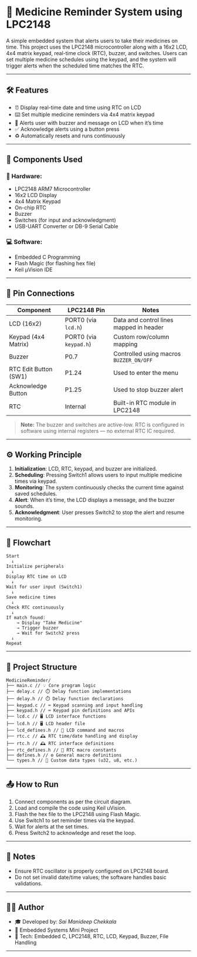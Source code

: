 # 💊 Medicine Reminder System using LPC2148

A simple embedded system that alerts users to take their medicines on time. This project uses the LPC2148 microcontroller along with a 16x2 LCD, 4x4 matrix keypad, real-time clock (RTC), buzzer, and switches. Users can set multiple medicine schedules using the keypad, and the system will trigger alerts when the scheduled time matches the RTC.

---

## 🛠️ Features

- ⏰ Display real-time date and time using RTC on LCD
- ⌨️ Set multiple medicine reminders via 4x4 matrix keypad
- 🔔 Alerts user with buzzer and message on LCD when it’s time
- ✅ Acknowledge alerts using a button press
- ♻️ Automatically resets and runs continuously

---

## 🧰 Components Used

### 🔧 Hardware:
- LPC2148 ARM7 Microcontroller
- 16x2 LCD Display
- 4x4 Matrix Keypad
- On-chip RTC
- Buzzer
- Switches (for input and acknowledgment)
- USB-UART Converter or DB-9 Serial Cable

### 💻 Software:
- Embedded C Programming
- Flash Magic (for flashing hex file)
- Keil µVision IDE

---

## 🧰 Pin Connections

| Component               | LPC2148 Pin            | Notes                                      |
|------------------------|------------------------|--------------------------------------------|
| LCD (16x2)             | PORT0 (via `lcd.h`)    | Data and control lines mapped in header    |
| Keypad (4x4 Matrix)    | PORT0 (via `keypad.h`) | Custom row/column mapping                  |
| Buzzer                 | P0.7                   | Controlled using macros `BUZZER_ON/OFF`    |
| RTC Edit Button (SW1)  | P1.24                  | Used to enter the menu                     |
| Acknowledge Button     | P1.25                  | Used to stop buzzer alert                  |
| RTC                    | Internal               | Built-in RTC module in LPC2148             |

> **Note:** The buzzer and switches are active-low. RTC is configured in software using internal registers — no external RTC IC required.

---
## ⚙️ Working Principle

1. **Initialization**: LCD, RTC, keypad, and buzzer are initialized.
2. **Scheduling**: Pressing Switch1 allows users to input multiple medicine times via keypad.
3. **Monitoring**: The system continuously checks the current time against saved schedules.
4. **Alert**: When it’s time, the LCD displays a message, and the buzzer sounds.
5. **Acknowledgment**: User presses Switch2 to stop the alert and resume monitoring.

---

## 🔄 Flowchart

```
Start
  ↓
Initialize peripherals
  ↓
Display RTC time on LCD
  ↓
Wait for user input (Switch1)
  ↓
Save medicine times
  ↓
Check RTC continuously
  ↓
If match found:
    → Display "Take Medicine"
    → Trigger buzzer
    → Wait for Switch2 press
  ↓
Repeat
```

---

## 📁 Project Structure

```
MedicineReminder/
├── main.c // 💡 Core program logic
├── delay.c // ⏱️ Delay function implementations
├── delay.h // ⏱️ Delay function declarations
├── keypad.c // ⌨️ Keypad scanning and input handling
├── keypad.h // ⌨️ Keypad pin definitions and APIs
├── lcd.c // 🖥️ LCD interface functions
├── lcd.h // 🖥️ LCD header file
├── lcd_defines.h // 📜 LCD command and macros
├── rtc.c // 🕰️ RTC time/date handling and display
├── rtc.h // 🕰️ RTC interface definitions
├── rtc_defines.h // 📜 RTC macro constants
├── defines.h // ⚙️ General macro definitions
└── types.h // 🧾 Custom data types (u32, u8, etc.)

```
---

## 📤 How to Run

1. Connect components as per the circuit diagram.
2. Load and compile the code using Keil uVision.
3. Flash the hex file to the LPC2148 using Flash Magic.
4. Use Switch1 to set reminder times via the keypad.
5. Wait for alerts at the set times.
6. Press Switch2 to acknowledge and reset the loop.

---

## 📌 Notes

- Ensure RTC oscillator is properly configured on LPC2148 board.
- Do not set invalid date/time values; the software handles basic validations.

---
## 👨‍💻 Author

- 🎓 Developed by: *Sai Manideep Chekkala*
- 🏫 Embedded Systems Mini Project
- 🎯 Tech: Embedded C, LPC2148, RTC, LCD, Keypad, Buzzer, File Handling

---
